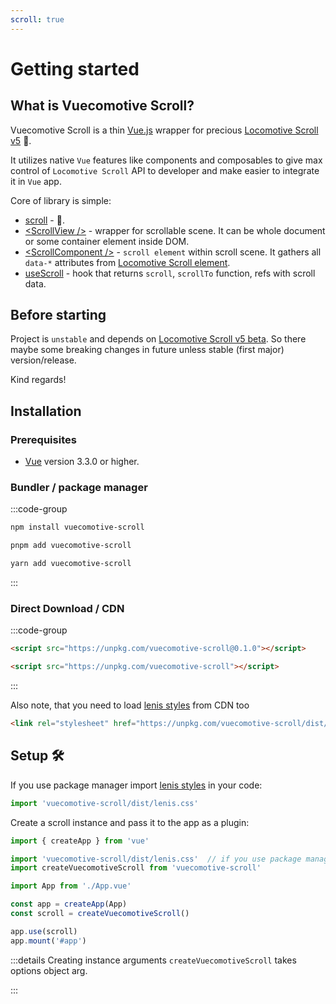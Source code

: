 ```yaml
---
scroll: true
---
```


# Getting started

## What is Vuecomotive Scroll?

Vuecomotive Scroll is a thin [Vue.js](https://vuejs.org) wrapper for
precious [Locomotive Scroll v5](https://github.com/locomotivemtl/locomotive-scroll) 🚂.

It utilizes native `Vue` features like components and composables to give max control of `Locomotive Scroll` API to
developer and make easier to integrate it in `Vue` app.

Core of library is simple:

* [scroll](../core/scroll) - 🚂.
* [\<ScrollView />](../core/scroll-view) - wrapper for scrollable scene. It can be whole document or some container
  element inside DOM.
* [\<ScrollComponent />](../core/scroll-component) - `scroll element` within scroll scene. It gathers all `data-*`
  attributes from [Locomotive Scroll element](https://scroll.locomotive.ca/docs/#/attributes).
* [useScroll](../core/use-scroll) - hook that returns `scroll`, `scrollTo` function, refs with scroll data.

## Before starting <Badge type="warning" text="UNSTABLE" />

Project is `unstable` and depends
on [Locomotive Scroll v5 beta](https://github.com/locomotivemtl/locomotive-scroll/tree/v5-beta). So there maybe some
breaking
changes in future unless stable (first major) version/release. 

Kind regards!

## Installation

### Prerequisites

* [Vue](https://vuejs.org) version 3.3.0 or higher.

### Bundler / package manager

:::code-group

```sh [npm]
npm install vuecomotive-scroll
```

```sh [pnpm]
pnpm add vuecomotive-scroll
```

```sh [yarn]
yarn add vuecomotive-scroll
```

:::

### Direct Download / CDN

:::code-group

```html [specified version]
<script src="https://unpkg.com/vuecomotive-scroll@0.1.0"></script>
```

```html [latest]
<script src="https://unpkg.com/vuecomotive-scroll"></script>
```

:::

Also note, that you need to load [lenis styles](https://github.com/studio-freight/lenis#considerations) from CDN too

```html
<link rel="stylesheet" href="https://unpkg.com/vuecomotive-scroll/dist/lenis.css">
```

## Setup 🛠️

If you use package manager import [lenis styles](https://github.com/studio-freight/lenis#considerations) in your code:

```js
import 'vuecomotive-scroll/dist/lenis.css'
```

Create a scroll instance and pass it to the app as a plugin:

```js {3,4,9,11}
import { createApp } from 'vue'

import 'vuecomotive-scroll/dist/lenis.css'  // if you use package manager
import createVuecomotiveScroll from 'vuecomotive-scroll'

import App from './App.vue'

const app = createApp(App)
const scroll = createVuecomotiveScroll()

app.use(scroll)
app.mount('#app')
```

:::details Creating instance arguments
`createVuecomotiveScroll` takes options object arg.

[//]: # (TODO link to reference args)
:::
